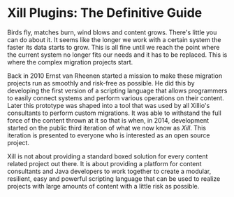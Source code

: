 
# Xill Plugins: The Definitive Guide


Birds fly, matches burn, wind blows and content grows. There's little you can do about it. It seems like the longer we work with a certain system the faster its data starts to grow. This is all fine until we reach the point where the current system no longer fits our needs and it has to be replaced. This is where the complex migration projects start.

Back in 2010 Ernst van Rheenen started a mission to make these migration projects run as smoothly and risk-free as possible. He did this by developing the first version of a scripting language that allows programmers to easily connect systems and perform various operations on their content. Later this prototype was shaped into a tool that was used by all Xillio's consultants to perform custom migrations. It was able to withstand the full force of the content thrown at it so that is when, in 2014, development started on the public third iteration of what we now know as *Xill*. This iteration is presented to everyone who is interested as an open source project.

Xill is not about providing a standard boxed solution for every content related project out there. It is about providing a platform for content consultants and Java developers to work together to create a modular, resilient, easy and powerful scripting language that can be used to realize projects with large amounts of content with a little risk as possible.


